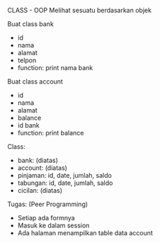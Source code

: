 CLASS - OOP
Melihat sesuatu berdasarkan objek

Buat class bank
- id
- nama
- alamat
- telpon
- function: print nama bank

Buat class account
- id
- nama
- alamat
- balance
- id bank
- function: print balance

Class:
- bank: (diatas)
- account: (diatas)
- pinjaman: id, date, jumlah, saldo
- tabungan: id, date, jumlah, saldo
- cicilan: (diatas)

Tugas: (Peer Programming)
- Setiap ada formnya
- Masuk ke dalam session
- Ada halaman menampilkan table data account
